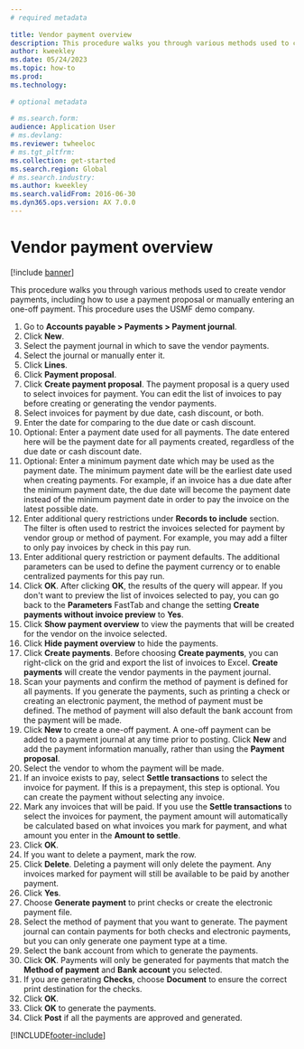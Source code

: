 ```yaml
--- 
# required metadata 
 
title: Vendor payment overview
description: This procedure walks you through various methods used to create vendor payments, including how to use a payment proposal or manually entering an one-off payment. 
author: kweekley
ms.date: 05/24/2023
ms.topic: how-to 
ms.prod:  
ms.technology:  
 
# optional metadata 
 
# ms.search.form:   
audience: Application User 
# ms.devlang:  
ms.reviewer: twheeloc
# ms.tgt_pltfrm:  
ms.collection: get-started
ms.search.region: Global
# ms.search.industry: 
ms.author: kweekley
ms.search.validFrom: 2016-06-30 
ms.dyn365.ops.version: AX 7.0.0 
---
```

# Vendor payment overview

[!include [banner](../../includes/banner.md)]

This procedure walks you through various methods used to create vendor payments, including how to use a payment proposal or manually entering an one-off payment. This procedure uses the USMF demo company.

1. Go to **Accounts payable > Payments > Payment journal**.
2. Click **New**.
3. Select the payment journal in which to save the vendor payments. 
4. Select the journal or manually enter it.
5. Click **Lines**.
6. Click **Payment proposal**.
7. Click **Create payment proposal**. The payment proposal is a query used to select invoices for payment. You can edit the list of invoices to pay before creating or generating the vendor payments.
8. Select invoices for payment by due date, cash discount, or both. 
9. Enter the date for comparing to the due date or cash discount. 
10. Optional: Enter a payment date used for all payments. The date entered here will be the payment date for all payments created, regardless of the due date or cash discount date.  
11. Optional: Enter a minimum payment date which may be used as the payment date. The minimum payment date will be the earliest date used when creating payments. For example, if an invoice has a due date after the minimum payment date, the due date will become the payment date instead of the minimum payment date in order to pay the invoice on the latest possible date.
12. Enter additional query restrictions under **Records to include** section. The filter is often used to restrict the invoices selected for payment by vendor group or method of payment. For example, you may add a filter to only pay invoices by check in this pay run.
13. Enter additional query restriction or payment defaults. The additional parameters can be used to define the payment currency or to enable centralized payments for this pay run.  
14. Click **OK**. After clicking **OK**, the results of the query will appear. If you don't want to preview the list of invoices selected to pay, you can go back to the **Parameters** FastTab and change the setting **Create payments without invoice preview** to **Yes**.  
15. Click **Show payment overview** to view the payments that will be created for the vendor on the invoice selected.
16. Click **Hide payment overview** to hide the payments. 
17. Click **Create payments**. Before choosing **Create payments**, you can right-click on the grid and export the list of invoices to Excel. **Create payments** will create the vendor payments in the payment journal.  
18. Scan your payments and confirm the method of payment is defined for all payments. If you generate the payments, such as printing a check or creating an electronic payment, the method of payment must be defined. The method of payment will also default the bank account from the payment will be made.  
19. Click **New** to create a one-off payment. A one-off payment can be added to a payment journal at any time prior to posting. Click **New** and add the payment information manually, rather than using the **Payment proposal**.  
20. Select the vendor to whom the payment will be made.
21. If an invoice exists to pay, select **Settle transactions** to select the invoice for payment. If this is a prepayment, this step is optional. You can create the payment without selecting any invoice. 
22. Mark any invoices that will be paid. If you use the **Settle transactions** to select the invoices for payment, the payment amount will automatically be calculated based on what invoices you mark for payment, and what amount you enter in the **Amount to settle**.
23. Click **OK**.
24. If you want to delete a payment, mark the row.
25. Click **Delete**. Deleting a payment will only delete the payment. Any invoices marked for payment will still be available to be paid by another payment.
26. Click **Yes**.
27. Choose **Generate payment** to print checks or create the electronic payment file.
28. Select the method of payment that you want to generate. The payment journal can contain payments for both checks and electronic payments, but you can only generate one payment type at a time.
29. Select the bank account from which to generate the payments.
30. Click **OK**. Payments will only be generated for payments that match the **Method of payment** and **Bank account** you selected.
31. If you are generating **Checks**, choose **Document** to ensure the correct print destination for the checks.
32. Click **OK**.
33. Click **OK** to generate the payments.
34. Click **Post** if all the payments are approved and generated. 



[!INCLUDE[footer-include](../../../includes/footer-banner.md)]
